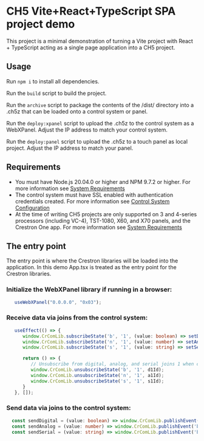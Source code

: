 # CH5 Vite+React+TypeScript SPA project demo

This project is a minimal demonstration of turning a Vite project with React + TypeScript acting as a single page application into a CH5 project.

## Usage
Run `npm i` to install all dependencies.

Run the `build` script to build the project.

Run the `archive` script to package the contents of the /dist/ directory into a .ch5z that can be loaded onto a control system or panel.

Run the `deploy:xpanel` script to upload the .ch5z to the control system as a WebXPanel. Adjust the IP address to match your control system.

Run the `deploy:panel` script to upload the .ch5z to a touch panel as local project. Adjust the IP address to match your panel.

## Requirements
 - You must have Node.js 20.04.0 or higher and NPM 9.7.2 or higher. For more information see [System Requirements](https://sdkcon78221.crestron.com/sdk/Crestron_HTML5UI/Content/Topics/QS-System-Requirements.htm)
 - The control system must have SSL enabled with authentication credentials created. For more information see [Control System Configuration](https://sdkcon78221.crestron.com/sdk/Crestron_HTML5UI/Content/Topics/Platforms/X-CS-Settings.htm)
 - At the time of writing CH5 projects are only supported on 3 and 4-series processors (including VC-4), TST-1080, X60, and X70 panels, and the Crestron One app. For more information see [System Requirements](https://sdkcon78221.crestron.com/sdk/Crestron_HTML5UI/Content/Topics/QS-System-Requirements.htm)

## The entry point

The entry point is where the Crestron libraries will be loaded into the application. In this demo App.tsx is treated as the entry point for the Crestron libraries.

### Initialize the WebXPanel library if running in a browser:
```ts
   useWebXPanel("0.0.0.0", "0x03");
```

### Receive data via joins from the control system:
```ts
   useEffect(() => {
      window.CrComLib.subscribeState('b', '1', (value: boolean) => setDigitalState(value));
      window.CrComLib.subscribeState('n', '1', (value: number) => setAnalogState(value));
      window.CrComLib.subscribeState('s', '1', (value: string) => setSerialState(value));

      return () => {
         // Unsubscribe from digital, analog, and serial joins 1 when component unmounts
         window.CrComLib.unsubscribeState('b', '1', d1Id);
         window.CrComLib.unsubscribeState('n', '1', a1Id);
         window.CrComLib.unsubscribeState('s', '1', s1Id);
      }
   }, []);
```

### Send data via joins to the control system:
```ts
  const sendDigital = (value: boolean) => window.CrComLib.publishEvent('b', '1', value);
  const sendAnalog = (value: number) => window.CrComLib.publishEvent('b', '1', value);
  const sendSerial = (value: string) => window.CrComLib.publishEvent('b', '1', value);
```